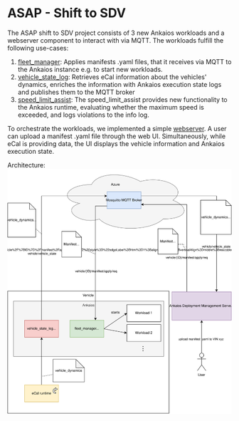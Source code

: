 # ASAP - Shift to SDV

The ASAP shift to SDV project consists of 3 new Ankaios workloads and a webserver component to interact with via MQTT. The workloads fulfill the following use-cases:

1. [fleet_manager](apps/fleet_manager): Applies manifests .yaml files, that it receives via MQTT to the Ankaios instance e.g. to start new workloads.
2. [vehicle_state_log](apps/vehicle_state_log): Retrieves eCal information about the vehicles' dynamics, enriches the information with Ankaios execution state logs and publishes them to the MQTT broker
3. [speed_limit_assist](apps/speed_limit_assist): The speed_limit_assist provides new functionality to the Ankaios runtime, evaluating whether the maximum speed is exceeded, and logs violations to the info log.

To orchestrate the workloads, we implemented a simple [webserver](webserver). A user can upload a manifest .yaml file through the web UI. Simultaneously, while eCal is providing data, the UI displays the vehicle information and Ankaios execution state.

Architecture:
![Architecture](./project_architecture.drawio.svg)